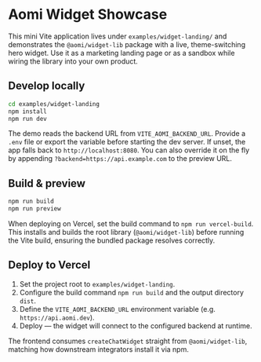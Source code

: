 # Aomi Widget Showcase

This mini Vite application lives under `examples/widget-landing/` and demonstrates the `@aomi/widget-lib`
package with a live, theme-switching hero widget. Use it as a marketing landing page or as a
sandbox while wiring the library into your own product.

## Develop locally

```bash
cd examples/widget-landing
npm install
npm run dev
```

The demo reads the backend URL from `VITE_AOMI_BACKEND_URL`. Provide a `.env` file or export the variable
before starting the dev server. If unset, the app falls back to `http://localhost:8080`. You can also override
it on the fly by appending `?backend=https://api.example.com` to the preview URL.

## Build & preview

```bash
npm run build
npm run preview
```

When deploying on Vercel, set the build command to `npm run vercel-build`. This installs and builds the
root library (`@aomi/widget-lib`) before running the Vite build, ensuring the bundled package resolves
correctly.

## Deploy to Vercel

1. Set the project root to `examples/widget-landing`.
2. Configure the build command `npm run build` and the output directory `dist`.
3. Define the `VITE_AOMI_BACKEND_URL` environment variable (e.g. `https://api.aomi.dev`).
4. Deploy — the widget will connect to the configured backend at runtime.

The frontend consumes `createChatWidget` straight from `@aomi/widget-lib`, matching how downstream integrators
install it via npm.
